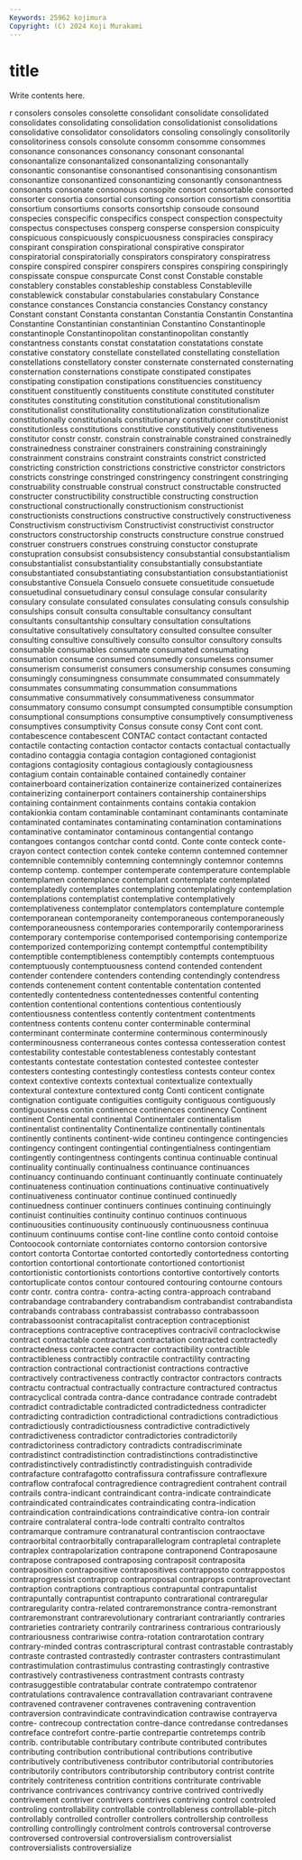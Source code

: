 ```yaml
---
Keywords: 25962 kojimura
Copyright: (C) 2024 Koji Murakami
---
```


# title

Write contents here.



r consolers consoles
consolette consolidant consolidate consolidated consolidates consolidating consolidation consolidationist consolidations consolidative
consolidator consolidators consoling consolingly consolitorily consolitoriness consols consolute consomm consomme
consommes consonance consonances consonancy consonant consonantal consonantalize consonantalized consonantalizing consonantally
consonantic consonantise consonantised consonantising consonantism consonantize consonantized consonantizing consonantly consonantness
consonants consonate consonous consopite consort consortable consorted consorter consortia consortial
consorting consortion consortism consortitia consortium consortiums consorts consortship consoude consound
conspecies conspecific conspecifics conspect conspection conspectuity conspectus conspectuses consperg consperse
conspersion conspicuity conspicuous conspicuously conspicuousness conspiracies conspiracy conspirant conspiration conspirational
conspirative conspirator conspiratorial conspiratorially conspirators conspiratory conspiratress conspire conspired conspirer
conspirers conspires conspiring conspiringly conspissate conspue conspurcate Const const Constable
constable constablery constables constableship constabless Constableville constablewick constabular constabularies constabulary
Constance constance constances Constancia constancies Constancy constancy Constant constant Constanta
constantan Constantia Constantin Constantina Constantine Constantinian constantinian Constantino Constantinople constantinople
Constantinopolitan constantinopolitan constantly constantness constants constat constatation constatations constate constative
constatory constellate constellated constellating constellation constellations constellatory conster consternate consternated
consternating consternation consternations constipate constipated constipates constipating constipation constipations constituencies
constituency constituent constituently constituents constitute constituted constituter constitutes constituting constitution
constitutional constitutionalism constitutionalist constitutionality constitutionalization constitutionalize constitutionally constitutionals constitutionary constitutioner
constitutionist constitutionless constitutions constitutive constitutively constitutiveness constitutor constr constr. constrain
constrainable constrained constrainedly constrainedness constrainer constrainers constraining constrainingly constrainment constrains
constraint constraints constrict constricted constricting constriction constrictions constrictive constrictor constrictors
constricts constringe constringed constringency constringent constringing construability construable construal construct
constructable constructed constructer constructibility constructible constructing construction constructional constructionally constructionism
constructionist constructionists constructions constructive constructively constructiveness Constructivism constructivism Constructivist constructivist
constructor constructors constructorship constructs constructure construe construed construer construers construes
construing constuctor constuprate constupration consubsist consubsistency consubstantial consubstantialism consubstantialist consubstantiality
consubstantially consubstantiate consubstantiated consubstantiating consubstantiation consubstantiationist consubstantive Consuela Consuelo consuete
consuetitude consuetude consuetudinal consuetudinary consul consulage consular consularity consulary consulate
consulated consulates consulating consuls consulship consulships consult consulta consultable consultancy
consultant consultants consultantship consultary consultation consultations consultative consultatively consultatory consulted
consultee consulter consulting consultive consultively consulto consultor consultory consults consumable
consumables consumate consumated consumating consumation consume consumed consumedly consumeless consumer
consumerism consumerist consumers consumership consumes consuming consumingly consumingness consummate consummated
consummately consummates consummating consummation consummations consummative consummatively consummativeness consummator consummatory
consumo consumpt consumpted consumptible consumption consumptional consumptions consumptive consumptively consumptiveness
consumptives consumptivity Consus consute consy Cont cont cont. contabescence contabescent
CONTAC contact contactant contacted contactile contacting contaction contactor contacts contactual
contactually contadino contaggia contagia contagion contagioned contagionist contagions contagiosity contagious
contagiously contagiousness contagium contain containable contained containedly container containerboard containerization
containerize containerized containerizes containerizing containerport containers containership containerships containing containment
containments contains contakia contakion contakionkia contam contaminable contaminant contaminants contaminate
contaminated contaminates contaminating contamination contaminations contaminative contaminator contaminous contangential contango
contangoes contangos contchar contd contd. Conte conte conteck conte-crayon contect
contection contek conteke contemn contemned contemner contemnible contemnibly contemning contemningly
contemnor contemns contemp contemp. contemper contemperate contemperature contemplable contemplamen contemplance
contemplant contemplate contemplated contemplatedly contemplates contemplating contemplatingly contemplation contemplations contemplatist
contemplative contemplatively contemplativeness contemplator contemplators contemplature contemple contemporanean contemporaneity contemporaneous
contemporaneously contemporaneousness contemporaries contemporarily contemporariness contemporary contemporise contemporised contemporising contemporize
contemporized contemporizing contempt contemptful contemptibility contemptible contemptibleness contemptibly contempts contemptuous
contemptuously contemptuousness contend contended contendent contender contendere contenders contending contendingly
contendress contends contenement content contentable contentation contented contentedly contentedness contentednesses
contentful contenting contention contentional contentions contentious contentiously contentiousness contentless contently
contentment contentments contentness contents contenu conter conterminable conterminal conterminant conterminate
contermine conterminous conterminously conterminousness conterraneous contes contessa contesseration contest contestability
contestable contestableness contestably contestant contestants contestate contestation contested contestee contester
contesters contesting contestingly contestless contests conteur contex context contextive contexts
contextual contextualize contextually contextural contexture contextured contg Conti conticent contignate
contignation contiguate contiguities contiguity contiguous contiguously contiguousness contin continence continences
continency Continent continent Continental continental Continentaler continentalism continentalist continentality Continentalize
continentally continentals continently continents continent-wide contineu contingence contingencies contingency contingent
contingential contingentialness contingentiam contingently contingentness contingents continua continuable continual continuality
continually continualness continuance continuances continuancy continuando continuant continuantly continuate continuately
continuateness continuation continuations continuative continuatively continuativeness continuator continue continued continuedly
continuedness continuer continuers continues continuing continuingly continuist continuities continuity continuo
continuos continuous continuousities continuousity continuously continuousness continuua continuum continuums contise
cont-line contline conto contoid contoise Contoocook contorniate contorniates contorno contorsion
contorsive contort contorta Contortae contorted contortedly contortedness contorting contortion contortional
contortionate contortioned contortionist contortionistic contortionists contortions contortive contortively contorts contortuplicate
contos contour contoured contouring contourne contours contr contr. contra contra-
contra-acting contra-approach contraband contrabandage contrabandery contrabandism contrabandist contrabandista contrabands contrabass
contrabassist contrabasso contrabassoon contrabassoonist contracapitalist contraception contraceptionist contraceptions contraceptive contraceptives
contracivil contraclockwise contract contractable contractant contractation contracted contractedly contractedness contractee
contracter contractibility contractible contractibleness contractibly contractile contractility contracting contraction contractional
contractionist contractions contractive contractively contractiveness contractly contractor contractors contracts contractu
contractual contractually contracture contractured contractus contracyclical contrada contra-dance contradance contrade
contradebt contradict contradictable contradicted contradictedness contradicter contradicting contradiction contradictional contradictions
contradictious contradictiously contradictiousness contradictive contradictively contradictiveness contradictor contradictories contradictorily contradictoriness
contradictory contradicts contradiscriminate contradistinct contradistinction contradistinctions contradistinctive contradistinctively contradistinctly contradistinguish
contradivide contrafacture contrafagotto contrafissura contrafissure contraflexure contraflow contrafocal contragredience contragredient
contrahent contrail contrails contra-indicant contraindicant contra-indicate contraindicate contraindicated contraindicates contraindicating
contra-indication contraindication contraindications contraindicative contra-ion contrair contraire contralateral contra-lode contralti
contralto contraltos contramarque contramure contranatural contrantiscion contraoctave contraorbital contraorbitally contraparallelogram
contrapletal contraplete contraplex contrapolarization contrapone contraponend Contraposaune contrapose contraposed contraposing
contraposit contraposita contraposition contrapositive contrapositives contrapposto contrappostos contraprogressist contraprop contraproposal
contraprops contraprovectant contraption contraptions contraptious contrapuntal contrapuntalist contrapuntally contrapuntist contrapunto
contrarational contraregular contraregularity contra-related contraremonstrance contra-remonstrant contraremonstrant contrarevolutionary contrariant contrariantly
contraries contrarieties contrariety contrarily contrariness contrarious contrariously contrariousness contrariwise contra-rotation
contrarotation contrary contrary-minded contras contrascriptural contrast contrastable contrastably contraste contrasted
contrastedly contraster contrasters contrastimulant contrastimulation contrastimulus contrasting contrastingly contrastive contrastively
contrastiveness contrastment contrasts contrasty contrasuggestible contratabular contrate contratempo contratenor contratulations
contravalence contravallation contravariant contravene contravened contravener contravenes contravening contravention contraversion
contravindicate contravindication contrawise contrayerva contre- contrecoup contrectation contre-dance contredanse contredanses
contreface contrefort contre-partie contrepartie contretemps contrib contrib. contributable contributary contribute
contributed contributes contributing contribution contributional contributions contributive contributively contributiveness contributor
contributorial contributories contributorily contributors contributorship contributory contrist contrite contritely contriteness
contrition contritions contriturate contrivable contrivance contrivances contrivancy contrive contrived contrivedly
contrivement contriver contrivers contrives contriving control controled controling controllability controllable
controllableness controllable-pitch controllably controlled controller controllers controllership controlless controlling controllingly
controlment controls controversal controverse controversed controversial controversialism controversialist controversialists controversialize
